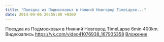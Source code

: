 ```yaml
---
title: "Поездка из Подмосковья в Нижний Новгород TimeLapse..."
date: 2014-04-06 20:55:00 +0300
---
```


Поездка из Подмосковья в Нижний Новгород TimeLapse 6min 400km.
Видеозапись
<a class="vk-attach" href="https://vk.com/video41076938_167935358">https://vk.com/video41076938_167935358</a>
<a class="vk-attach" href="https://vk.com/video41076938_167935358">Вложение</a>

